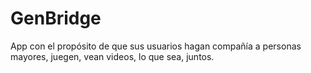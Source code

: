 # GenBridge

App con el propósito de que sus usuarios hagan compañía a personas mayores, juegen, vean videos, lo que sea, juntos.
